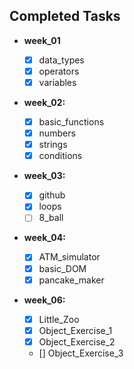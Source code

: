 ## Completed Tasks

- **week_01**
  - [x] data_types
  - [x] operators
  - [x] variables
- **week_02:**
  - [x] basic_functions
  - [x] numbers
  - [x] strings
  - [x] conditions
- **week_03:**
  - [x] github
  - [x] loops
  - [ ] 8_ball
- **week_04:**

  - [x] ATM_simulator
  - [x] basic_DOM
  - [x] pancake_maker

- **week_06:**
  - [x] Little_Zoo
  - [x] Object_Exercise_1
  - [x] Object_Exercise_2
  - [] Object_Exercise_3
